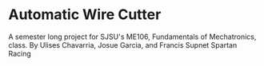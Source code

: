 # Automatic Wire Cutter
 A semester long project for SJSU's ME106, Fundamentals of Mechatronics, class.
 By Ulises Chavarria, Josue Garcia, and Francis Supnet
 Spartan Racing